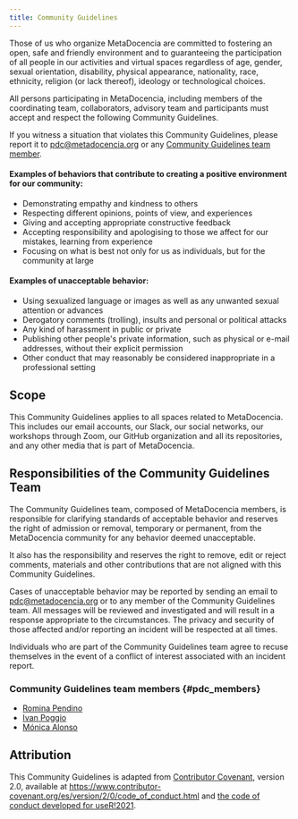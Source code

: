 ```yaml
---
title: Community Guidelines
---
```


Those of us who organize MetaDocencia are committed to fostering an open, safe and friendly environment and to guaranteeing the participation of all people in our activities and virtual spaces regardless of age, gender, sexual orientation, disability, physical appearance, nationality, race, ethnicity, religion (or lack thereof), ideology or technological choices. 

All persons participating in MetaDocencia, including members of the coordinating team, collaborators, advisory team and participants must accept and respect the following Community Guidelines. 

If you witness a situation that violates this Community Guidelines, please report it to [pdc@metadocencia.org](mailto:pdc@metadocencia.org) or any [Community Guidelines team member](#pdc_members).

#### Examples of behaviors that contribute to creating a positive environment for our community:

* Demonstrating empathy and kindness to others
* Respecting different opinions, points of view, and experiences
* Giving and accepting appropriate constructive feedback
* Accepting responsibility and apologising to those we affect for our mistakes, learning from experience
* Focusing on what is best not only for us as individuals, but for the community at large

#### Examples of unacceptable behavior:

* Using sexualized language or images as well as any unwanted sexual attention or advances
* Derogatory comments (trolling), insults and personal or political attacks
* Any kind of harassment in public or private
* Publishing other people's private information, such as physical or e-mail addresses, without their explicit permission
* Other conduct that may reasonably be considered inappropriate in a professional setting

## Scope

This Community Guidelines applies to all spaces related to MetaDocencia. This includes our email accounts, our Slack, our social networks, our workshops through Zoom, our GitHub organization and all its repositories, and any other media that is part of MetaDocencia.

## Responsibilities of the Community Guidelines Team

The Community Guidelines team, composed of MetaDocencia members, is responsible for clarifying standards of acceptable behavior and reserves the right of admission or removal, temporary or permanent, from the MetaDocencia community for any behavior deemed unacceptable. 

It also has the responsibility and reserves the right to remove, edit or reject comments, materials and other contributions that are not aligned with this Community Guidelines. 

Cases of unacceptable behavior may be reported by sending an email to [pdc@metadocencia.org](mailto:pdc@metadocencia.org) or to any member of the Community Guidelines team. All messages will be reviewed and investigated and will result in a response appropriate to the circumstances. The privacy and security of those affected and/or reporting an incident will be respected at all times. 

Individuals who are part of the Community Guidelines team agree to recuse themselves in the event of a conflict of interest associated with an incident report. 

### Community Guidelines team members {#pdc_members}

* [Romina Pendino](https://www.metadocencia.org/authors/rominapedino/)
* [Ivan Poggio](https://www.metadocencia.org/authors/ivan/)
* [Mónica Alonso](https://www.metadocencia.org/authors/monialonso/)

## Attribution

This Community Guidelines is adapted from [Contributor Covenant](https://www.contributor-covenant.org), version 2.0,
available at https://www.contributor-covenant.org/es/version/2/0/code_of_conduct.html and [the code of conduct developed for useR!2021](https://user2021.r-project.org/participation/coc/).
